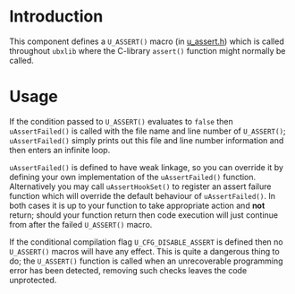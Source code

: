 # Introduction
This component defines a `U_ASSERT()` macro (in [u_assert.h](api/u_assert.h)) which is called throughout `ubxlib` where the C-library `assert()` function might normally be called.

# Usage
If the condition passed to `U_ASSERT()` evaluates to `false` then `uAssertFailed()` is called with the file name and line number of `U_ASSERT()`; `uAssertFailed()` simply prints out this file and line number information and then enters an infinite loop.

`uAssertFailed()` is defined to have weak linkage, so you can override it by defining your own implementation of the `uAssertFailed()` function.  Alternatively you may call `uAssertHookSet()` to register an assert failure function which will override the default behaviour of `uAssertFailed()`.  In both cases it is up to your function to take appropriate action and **not** return; should your function return then code execution will just continue from after the failed `U_ASSERT()` macro.

If the conditional compilation flag `U_CFG_DISABLE_ASSERT` is defined then no `U_ASSERT()` macros will have any effect.  This is quite a dangerous thing to do; the `U_ASSERT()` function is called when an unrecoverable programming error has been detected, removing such checks leaves the code unprotected.